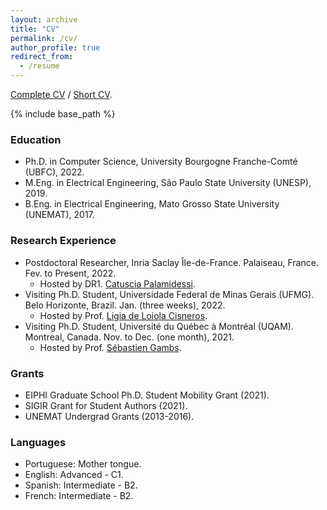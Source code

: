 ```yaml
---
layout: archive
title: "CV"
permalink: /cv/
author_profile: true
redirect_from:
  - /resume
---
```


[Complete CV](http://hharcolezi.github.io/files/HHA_Complete_CV.pdf) / [Short CV](http://hharcolezi.github.io/files/HHA_Short_CV.pdf).

{% include base_path %}

### Education
* Ph.D. in Computer Science, University Bourgogne Franche-Comté (UBFC), 2022.
* M.Eng. in Electrical Engineering, São Paulo State University (UNESP), 2019.
* B.Eng. in Electrical Engineering, Mato Grosso State University (UNEMAT), 2017.

### Research Experience
* Postdoctoral Researcher, Inria Saclay Île-de-France. Palaiseau, France. Fev. to Present, 2022.
  * Hosted by DR1. [Catuscia Palamidessi](http://www.lix.polytechnique.fr/Labo/Catuscia.Palamidessi/).
* Visiting Ph.D. Student, Universidade Federal de Minas Gerais (UFMG). Belo Horizonte, Brazil. Jan. (three weeks), 2022.
  * Hosted by Prof. [Ligia de Loiola Cisneros](https://scholar.google.com.br/citations?user=nr-Ty6wAAAAJ&hl=pt-BR).
* Visiting Ph.D. Student, Université du Québec à Montréal (UQAM). Montreal, Canada. Nov. to Dec. (one month), 2021. 
  * Hosted by Prof. [Sébastien Gambs](https://sebastiengambs.openum.ca/).

### Grants
* EIPHI Graduate School Ph.D. Student Mobility Grant (2021).
* SIGIR Grant for Student Authors (2021).
* UNEMAT Undergrad Grants (2013-2016).

### Languages
* Portuguese: Mother tongue.
* English: Advanced - C1.
* Spanish: Intermediate - B2.
* French: Intermediate - B2.
